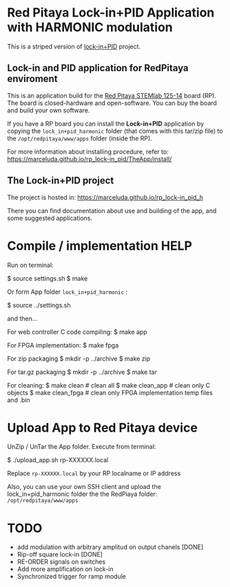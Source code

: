 # Red Pitaya Lock-in+PID Application with HARMONIC modulation

This is a striped version of [lock-in+PID](https://github.com/marceluda/rp_lock-in_pid) project.



## Lock-in and PID application for RedPitaya enviroment

This is an application build for the [Red Pitaya STEMlab 125-14](https://www.redpitaya.com/) board (RP).
The board is closed-hardware and open-software. You can buy the board and build your own software.

If you have a RP board you can install the **Lock-in+PID** application
by copying the `lock_in+pid_harmonic` folder (that comes with this tar/zip file) to the
`/opt/redpitaya/www/apps` folder (inside the RP).

For more information about installing procedure, refer to:
https://marceluda.github.io/rp_lock-in_pid/TheApp/install/


## The Lock-in+PID project
The project is hosted in: https://marceluda.github.io/rp_lock-in_pid_h

There you can find documentation about use and building of the app, and
some suggested applications.

# Compile / implementation HELP

Run on terminal:

$ source settings.sh
$ make

Or form App folder `lock_in+pid_harmonic` :

$ source ../settings.sh

and then...

For web controller C code compiling:
$ make app

For FPGA implementation:
$ make fpga

For zip packaging
$ mkdir -p ../archive
$ make zip

For tar.gz packaging
$ mkdir -p ../archive
$ make tar

For cleaning:
$ make clean       # clean all
$ make clean_app   # clean only C objects
$ make clean_fpga  # clean only FPGA implementation temp files and .bin

# Upload App to Red Pitaya device

UnZip / UnTar the App folder. Execute from terminal:

$ ./upload_app.sh rp-XXXXXX.local

Replace `rp-XXXXXX.local` by your RP localname or IP address

Also, you can use your own SSH client and upload the lock_in+pid_harmonic folder the the
RedPiaya folder: `/opt/redpitaya/www/apps`


# TODO

 - add modulation with arbitrary amplitud on output chanels [DONE]
 - Rip-off square lock-in [DONE]
 - RE-ORDER signals on switches
 - Add more amplification on lock-in
 - Synchronized trigger for ramp module
